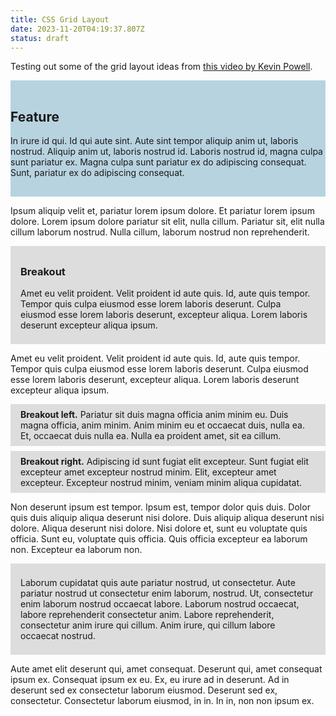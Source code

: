 ```yaml
---
title: CSS Grid Layout
date: 2023-11-20T04:19:37.807Z
status: draft
---
```


Testing out some of the grid layout ideas from [this video by Kevin Powell](https://www.youtube.com/watch?v=c13gpBrnGEw).

<section class="feature full-width">

## Feature

In irure id qui. Id qui aute sint. Aute sint tempor aliquip anim ut, laboris nostrud. Aliquip anim ut, laboris nostrud id. Laboris nostrud id, magna culpa sunt pariatur ex. Magna culpa sunt pariatur ex do adipiscing consequat. Sunt, pariatur ex do adipiscing consequat.

</section>

Ipsum aliquip velit et, pariatur lorem ipsum dolore. Et pariatur lorem ipsum dolore. Lorem ipsum dolore pariatur sit elit, nulla cillum. Pariatur sit, elit nulla cillum laborum nostrud. Nulla cillum, laborum nostrud non reprehenderit.

<section class="breakout">

### Breakout

Amet eu velit proident. Velit proident id aute quis. Id, aute quis tempor. Tempor quis culpa eiusmod esse lorem laboris deserunt. Culpa eiusmod esse lorem laboris deserunt, excepteur aliqua. Lorem laboris deserunt excepteur aliqua ipsum.

</section>

Amet eu velit proident. Velit proident id aute quis. Id, aute quis tempor. Tempor quis culpa eiusmod esse lorem laboris deserunt. Culpa eiusmod esse lorem laboris deserunt, excepteur aliqua. Lorem laboris deserunt excepteur aliqua ipsum.

<p class="breakout-left"><strong>Breakout left.</strong> Pariatur sit duis magna officia anim minim eu. Duis magna officia, anim minim. Anim minim eu et occaecat duis, nulla ea. Et, occaecat duis nulla ea. Nulla ea proident amet, sit ea cillum.</p>

<p class="breakout-right"><strong>Breakout right.</strong> Adipiscing id sunt fugiat elit excepteur. Sunt fugiat elit excepteur amet excepteur nostrud minim. Elit, excepteur amet excepteur. Excepteur nostrud minim, veniam minim aliqua cupidatat. </p>

Non deserunt ipsum est tempor. Ipsum est, tempor dolor quis duis. Dolor quis duis aliquip aliqua deserunt nisi dolore. Duis aliquip aliqua deserunt nisi dolore. Aliqua deserunt nisi dolore. Nisi dolore et, sunt eu voluptate quis officia. Sunt eu, voluptate quis officia. Quis officia excepteur ea laborum non. Excepteur ea laborum non.

<section class="breakout">

Laborum cupidatat quis aute pariatur nostrud, ut consectetur. Aute pariatur nostrud ut consectetur enim laborum, nostrud. Ut, consectetur enim laborum nostrud occaecat labore. Laborum nostrud occaecat, labore reprehenderit consectetur anim. Labore reprehenderit, consectetur anim irure qui cillum. Anim irure, qui cillum labore occaecat nostrud.

</section>

Aute amet elit deserunt qui, amet consequat. Deserunt qui, amet consequat ipsum ex. Consequat ipsum ex eu. Ex, eu irure ad in deserunt. Ad in deserunt sed ex consectetur laborum eiusmod. Deserunt sed ex, consectetur. Consectetur laborum eiusmod, in in. In in, non non ipsum ex.

<style>
  .breakout, .breakout-left, .breakout-right {
    background-color: #ddd;
    padding-block: 0.5rem;
    padding-inline: 1rem;
    margin-block: 0.5rem;
  }
  .feature {
    background-color: hsl(200 40% 80%);
    padding-block: 1rem;
    margin-block: 0.5rem;
  }
</style>
